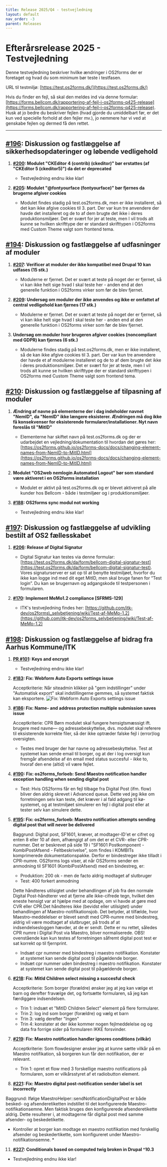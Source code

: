 ```yaml
---
title: Release 2025/Q4 - testvejledning
layout: default
nav_order: -3
parent: Releases
---
```


# Efterårsrelease 2025 - Testvejledning

Denne testvejledning beskriver hvilke ændringer i OS2forms der er foretaget og hvad du som minimum bør teste i testfasen.

URL til testmiljø: [https://test.os2forms.dk/](https://test.os2forms.dk/)

Hvis du finder en fejl, så skal den meldes ind via denne formular: [https://forms.bellcom.dk/rapportering-af-fejl-i-os2forms-q425-release](https://forms.bellcom.dk/rapportering-af-fejl-i-os2forms-q425-release). Husk at jo bedre du beskriver fejlen (hvad gjorde du umiddelbart før, er det kun ved specielle forhold at den fejler mv.), jo nemmere har vi ved at genskabe fejlen og dermed få den rettet.

---

## [#196](https://github.com/OS2Forms/os2forms/issues/196): Diskussion og fastlæggelse af sikkerhedsopdateringer og løbende vedligehold

1. [**#200**](https://github.com/OS2Forms/os2forms/issues/200)**: Modulet "CKEditor 4 (contrib) (ckeditor)" bør erstattes (af "CKEditor 5 (ckeditor5)") da det er deprecated**

   * Testvejledning endnu ikke klar!

2. [**#205**](https://github.com/OS2Forms/os2forms/issues/205)**: Modulet "@fontyourface (fontyourface)" bør fjernes da brugerne afgiver cookies**

   * Modulet findes stadig på test.os2forms.dk, men er ikke installeret, så det kan ikke afgive cookies til 3. part. Der var kun tre anvendere der havde det installeret og de to af dem brugte det ikke i deres produktionsmiljøer. Det er svært for jer at teste, men I vil trods alt kunne se hvilken skrifttype der er standard skrifttypen i OS2forms med Custom Theme valgt som frontend tema.

## [#194](https://github.com/OS2Forms/os2forms/issues/194): Diskussion og fastlæggelse af udfasninger af moduler

1. [**#207**](https://github.com/OS2Forms/os2forms/issues/207)**: Verificer at moduler der ikke kompatibel med Drupal 10 kan udfases (15 stk.)**

   * Modulerne er fjernet. Det er svært at teste på noget der er fjernet, så vi kan ikke helt sige hvad I skal teste her - anden end at den generelle funktion i OS2forms virker som før de blev fjernet.

2. [**#209**](https://github.com/OS2Forms/os2forms/issues/209)**: Undersøg om moduler der ikke anvendes og ikke er omfattet af central vedligehold kan fjernes (17 stk.)**

   * Modulerne er fjernet. Det er svært at teste på noget der er fjernet, så vi kan ikke helt sige hvad I skal teste her - anden end at den generelle funktion i OS2forms virker som før de blev fjernet.

3. **Undersøg om moduler hvor brugeren afgiver cookies (noncompliant med GDPR) kan fjernes (6 stk.)**

   * Modulerne findes stadig på test.os2forms.dk, men er ikke installeret, så de kan ikke afgive cookies til 3. part. Der var kun tre anvendere der havde et af modulerne installeret og de to af dem brugte det ikke i deres produktionsmiljøer. Det er svært for jer at teste, men I vil trods alt kunne se hvilken skrifttype der er standard skrifttypen i OS2forms med Custom Theme valgt som frontend tema.

## [#210](https://github.com/OS2Forms/os2forms/issues/210): Diskussion og fastlæggelse af tilpasning af moduler

1. **Ændring af navne på elementerne der i dag indeholder navnet "NemID", da "NemID" ikke længere eksisterer. Ændringen må dog ikke få konsekvenser for eksisterende formularer/installationer. Nyt navn foreslås til "MitID"**

   * Elementerne har skiftet navn på test.os2forms.dk og der er udarbejdet en vejledning/dokumentation til hvordan det gøres her: [https://os2forms.github.io/os2forms-docs/docs/changing-element-names-from-NemID-to-MitID.html](https://os2forms.github.io/os2forms-docs/docs/changing-element-names-from-NemID-to-MitID.html)

2. **Modulet "OS2web nemlogin Automated Logout" bør som standard være aktiveret i en OS2forms installation**

   * Modulet er aktivt på test.os2forms.dk og er blevet aktiveret på alle kunder hos Bellcom - både i testmiljøer og i produktionsmiljøer.

3. [**#188**](https://github.com/OS2Forms/os2forms/issues/188)**: OS2forms sync modul not working**

   * Testvejledning endnu ikke klar!

## [#197](https://github.com/OS2Forms/os2forms/issues/197): Diskussion og fastlæggelse af udvikling bestilt af OS2 fællesskabet

1. [**#206**](https://github.com/OS2Forms/os2forms/issues/206)**: Release af Digital Signatur**

   * Digital Signatur kan testes via denne formular: [https://test.os2forms.dk/da/form/bellcom-digital-signatur-test](https://test.os2forms.dk/da/form/bellcom-digital-signatur-test). Vores signaturserver er sat op til at benytte testmiljøet, hvorfor du ikke kan logge ind med dit eget MitID, men skal bruge fanen for “Test login”. Du kan se brugernavn og adgangskode til testpersonen i formularen.

2. [**#170**](https://github.com/OS2Forms/os2forms/issues/170)**: Implement MeMo1.2 compliance \[SFRMS-129]**

   * ITK's testvejledning findes her: [https://github.com/itk-dev/os2forms\_selvbetjening/wiki/Test-af-MeMo-1.2](https://github.com/itk-dev/os2forms_selvbetjening/wiki/Test-af-MeMo-1.2)

## [#198](https://github.com/OS2Forms/os2forms/issues/198): Diskussion og fastlæggelse af bidrag fra Aarhus Kommune/ITK

1. [**PR #101**](https://github.com/OS2Forms/os2forms/pull/101)**: Keys and encrypt**

   * Testvejledning endnu ikke klar!

2. [**#183**](https://github.com/OS2Forms/os2forms/issues/183)**: Fix: Webform Auto Exports settings issue**

   Acceptkriterie: Når siteadmin klikker på "gem indstillinger" under "Automatisk export" skal indstillingerne gemmes, så systemet faktisk kan eksportere.
   ![Fix: Webform Auto Exports settings issue](https://raw.githubusercontent.com/OS2Forms/os2forms-docs/main/docs/assets/webform-auto-exports-settings-issue.png)

4. [**#186**](https://github.com/OS2Forms/os2forms/issues/186)**: Fix: Name- and address protection multiple submission saves issue**

   Acceptkriterie: CPR Børn modulet skal fungere hensigtsmæssigt ift. brugere med navne— og adressebeskyttelse, dvs. modulet skal referere til eksisterende korrekte filer, så der ikke optræder falske fejl i (error)log oversigten.

   * Testes med bruger der har navne og adressebeskyttelse. Test at systemet kan sende email til borger, og at der i log oversigt kun fremgår afsendelse af én email med status succesful -  ikke to, hvoraf den ene (altid) vil være fejlet.

5. [**#190**](https://github.com/OS2Forms/os2forms/issues/190)**: Fix: os2forms\_forloeb: Send Maestro notification handler exception handling when sending digital post**

   * Test: Hvis OS2forms får en fejl tilbage fra Digital Post (ifm. flow) bliver den aldrig skrevet i Advanced queue. Dette ved jeg ikke om forretningen selv kan teste, det kræver i al fald adgang til kø-systemet, og at testmiljøet simulerer en fejl i digital post eller at tester selv kan simulere dette.

6. [**#195**](https://github.com/OS2Forms/os2forms/issues/195)**: Fix: os2forms\_forloeb: Maestro notification attempts sending digital post that will never be delivered**

   Baggrund: Digital post, SF1601, kræver, at modtager-ID'et er cifret og enten 8 eller 10 af dem, afhængigt af om det er et CVR- eller CPR-nummer. Det er beskrevet på side 19 i "SF1601 Postkomponent - KombiPostAfsend - Feltbeskrivelse", som findes i KOMBITs komprimerede dokumentationspakke.  Derfor er bindestreger ikke tilladt i CPR-numre.
   OS2forms logs viser, at når OS2forms sender en anmodning til SF1601 (KombiPostAfsend) med en bindestreg, er:

      * Produktion: 200 ok - men de facto aldrig modtaget af slutbruger
      * Test: 400 forkert anmodning

   Dette håndteres utilsigtet under behandlingen af ​​job fra den normale Digital Post-håndterer ved at fjerne alle ikke-cifrede tegn, hvilket den eneste hensigt var at hjælpe med at opdage, om vi havde at gøre med CVR eller CPR.Det håndteres ikke (bevidst eller utilsigtet) under behandlingen af ​​Maestro-notifikationsjob. Det betyder, at tilfælde, hvor Maestro-meddelelser er blevet sendt med CPR-numre med bindestreg, aldrig vil være modtaget af slutbruger, på trods af at indsendelsesloggen hævder, at de er sendt. Dette er nu rettet, således CPR numre i Digital Post via Maestro, bliver normaliserede.
   OBS! ovenstående kan kun testes af forretningen såfremt digital post test er sat korrekt op til fjernprint.

   * Indsæt cpr nummer med bindestreg i maestro notifikation. Konstater at systemet kan sende digital post til pågældende borger.
   * Indsæt cpr nummer uden bindestreg i maestro notifikation. Konstater at systemet kan sende digital post til pågældende borger.

8. [**#218**](https://github.com/OS2Forms/os2forms/issues/218)**: Fix: MitId Children select missing a succesful check**

   Acceptkriterie: Som borger (forældre) ønsker jeg at jeg kan vælge et barn og derefter fravælge det, og fortsætte formularen, så jeg kan færdiggøre indsendelsen. 

   * Trin 1: indsæt et "MitID Children Select" element på flere formularer.
   * Trin 2: log ind som borger (forældre) og vælg et barn
   * Trin 3: vælg derefter "Ingen"
   * Trin 4: konstater at der ikke kommer nogen fejlmeddelelse og og data fra forrige sider på formularen IKKE forsvinder.

9. [**#219**](https://github.com/OS2Forms/os2forms/issues/219)**: Fix: Maestro notification handler ignores conditions (vilkår)**

   Acceptkriterie: Som flowdesigner ønsker jeg at kunne sætte vilkår på en Maestro notifikation, så borgeren kun får den notifikation, der er relevant.

   * Trin 1: opret et flow med 3 forskellige maestro notifications på formularen, som er vilkårsstyret af et radiobutton element.

11. [**#221**](https://github.com/OS2Forms/os2forms/issues/221)**: Fix: Maestro digital post-notification sender label is set incorrectly**

   Baggrund: Ifølge MaestroHelper::sendNotificationDigitalPost er både besked- og afsenderetiketten indstillet til det konfigurerede Maestro-notifikationsemne. Men faktisk bruges den konfigurerede afsenderetikette aldrig. Dette resulterer i, at modtagerne får digital post med samme afsender- og beskedetikette.

   * Kontroller at borger kan modtage en maestro notifikation med forskellig afsender og beskedertikette, som konfigureret under Maestro-notifikationsemne.   * 

11. [**#227**](https://github.com/OS2Forms/os2forms/issues/227)**: Conditionals based on computed twig broken in Drupal ^10.3**

   * Testvejledning endnu ikke klar!
